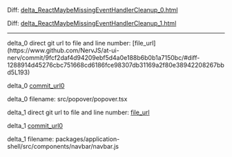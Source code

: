 Diff: [delta_ReactMaybeMissingEventHandlerCleanup_0.html](./delta_ReactMaybeMissingEventHandlerCleanup_0.html)

Diff: [delta_ReactMaybeMissingEventHandlerCleanup_1.html](./delta_ReactMaybeMissingEventHandlerCleanup_1.html)

<hr>
delta_0 direct git url to file and line number: [file_url](https://www.github.com/NervJS/at-ui-nerv/commit/9fcf2daf4d94209ebf5d4a0e188b6b0b1a7150bc/#diff-1288914d45276cbc751668cd6186fce98307db31169a2f80e38942208267bbd5L193)

delta_0 [commit_url0](https://www.github.com/NervJS/at-ui-nerv/commit/9fcf2daf4d94209ebf5d4a0e188b6b0b1a7150bc)

delta_0 filename: src/popover/popover.tsx



delta_1 direct git url to file and line number: [file_url](https://www.github.com/commercetools/merchant-center-application-kit/commit/7d6ff2dcfdc7bd0f96f9cca980b611f0540c4cc9/#diff-2a9c39018634fcff0e421d1fc252b9f30fc8b27e8709d1e481b9d6564872a18fL408)

delta_1 [commit_url0](https://www.github.com/commercetools/merchant-center-application-kit/commit/7d6ff2dcfdc7bd0f96f9cca980b611f0540c4cc9)

delta_1 filename: packages/application-shell/src/components/navbar/navbar.js



